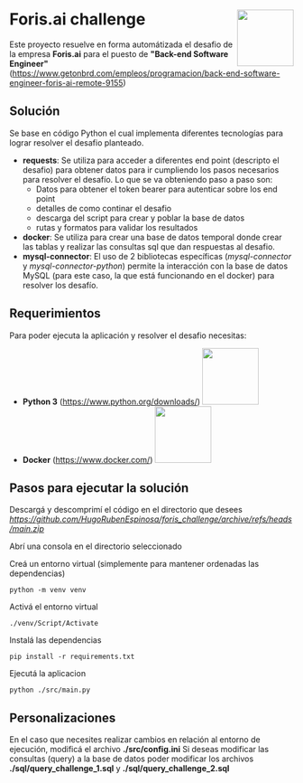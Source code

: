 # Foris.ai challenge <img src="https://www.foris.ai/img/logo-foris.svg" width="100" align="right">
Este proyecto resuelve en forma automátizada el desafio de la empresa **Foris.ai** para el puesto de **"Back-end Software Engineer"**
(https://www.getonbrd.com/empleos/programacion/back-end-software-engineer-foris-ai-remote-9155)

## Solución
Se base en código Python el cual implementa diferentes tecnologías para lograr resolver el desafio planteado.
* **requests**:
  Se utiliza para acceder a diferentes end point (descripto el desafio) para obtener datos para ir cumpliendo los pasos necesarios para resolver el desafío.
  Lo que se va obteniendo paso a paso son:
   - Datos para obtener el token bearer para autenticar sobre los end point
   - detalles de como continar el desafio
   - descarga del script para crear y poblar la base de datos
   - rutas y formatos para validar los resultados
* **docker**:
  Se utiliza para crear una base de datos temporal donde crear las tablas y realizar las consultas sql que dan respuestas al desafio.
* **mysql-connector**:
  El uso de 2 bibliotecas específicas (_mysql-connector_ y _mysql-connector-python_) permite la interacción con la base de datos MySQL (para este caso, la que está funcionando en el docker) para resolver los desafío.
  

## Requerimientos
Para poder ejecuta la aplicación y resolver el desafio necesitas:
* **Python 3** (https://www.python.org/downloads/) <img src="https://www.python.org/static/img/python-logo.png" width="100">
* **Docker** (https://www.docker.com/) <img src="https://www.docker.com/wp-content/uploads/2023/08/logo-guide-logos-1.svg" width="100">

## Pasos para ejecutar la solución
Descargá y descomprimí el código en el directorio que desees
_https://github.com/HugoRubenEspinosa/foris_challenge/archive/refs/heads/main.zip_

Abrí una consola en el directorio seleccionado

Creá un entorno virtual (simplemente para mantener ordenadas las dependencias)
```
python -m venv venv
```
Activá el entorno virtual
```
./venv/Script/Activate
```
Instalá las dependencias 
```
pip install -r requirements.txt
```
Ejecutá la aplicacion 
```
python ./src/main.py
```
## Personalizaciones
En el caso que necesites realizar cambios en relación al entorno de ejecución, modificá el archivo **./src/config.ini**
Si deseas modificar las consultas (query) a la base de datos poder modificar los archivos **./sql/query_challenge_1.sql** y **./sql/query_challenge_2.sql**
